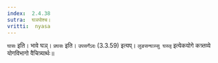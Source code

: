 ```yaml
---
index:  2.4.38
sutra:  घञपोश्च।
vritti:  nyasa
---
```


`घासः` इति। भावे घञ्। `प्रघसः` इति। `उपसर्गेऽदः` (3.3.59) इत्यप्। `लुङसन्घञ्प्सु घस्लृ` इत्येकयोगे कत्र्तव्ये योगविभागो वैचित्र्यार्थः॥
